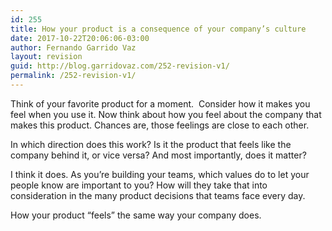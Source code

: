```yaml
---
id: 255
title: How your product is a consequence of your company’s culture
date: 2017-10-22T20:06:06-03:00
author: Fernando Garrido Vaz
layout: revision
guid: http://blog.garridovaz.com/252-revision-v1/
permalink: /252-revision-v1/
---
```

Think of your favorite product for a moment. &nbsp;Consider how it makes you feel when you use it. Now think about how you feel about the company that makes this product. Chances are, those feelings are close to each other.

In which direction does this work? Is it the product that feels like the company behind it, or vice versa? And most importantly, does it matter?

I think it does. As you’re building your teams, which values do to let your people know are important to you? How will they take that into consideration in the many product decisions that teams face every day.&nbsp;

How your product “feels” the same way your company does.